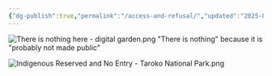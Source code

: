 ```yaml
---
{"dg-publish":true,"permalink":"/access-and-refusal/","updated":"2025-05-07T16:07:59.828+08:00"}
---
```




![There is nothing here - digital garden.png](/img/user/There%20is%20nothing%20here%20-%20digital%20garden.png)
"There is nothing" because it is "probably not made public"

![Indigenous Reserved and No Entry - Taroko National Park.png](/img/user/Indigenous%20Reserved%20and%20No%20Entry%20-%20Taroko%20National%20Park.png)

